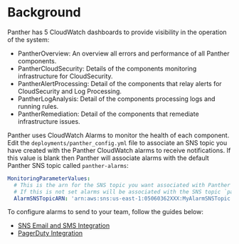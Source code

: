# Background

Panther has 5 CloudWatch dashboards to provide visibility in the operation of the system:

- PantherOverview: An overview all errors and performance of all Panther components.
- PantherCloudSecurity: Details of the components monitoring infrastructure for CloudSecurity.
- PantherAlertProcessing: Detail of the components that relay alerts for CloudSecurity and Log Processing.
- PantherLogAnalysis: Detail of the components processing logs and running rules.
- PantherRemediation: Detail of the components that remediate infrastructure issues.

Panther uses CloudWatch Alarms to monitor the health of each component. Edit the `deployments/panther_config.yml`
file to associate an SNS topic you have created with the Panther CloudWatch alarms to receive notifications. If this value is
blank then Panther will associate alarms with the default Panther SNS topic called `panther-alarms`:

```yaml
MonitoringParameterValues:
  # This is the arn for the SNS topic you want associated with Panther system alarms.
  # If this is not set alarms will be associated with the SNS topic `panther-alarms`.
  AlarmSNSTopicARN: 'arn:aws:sns:us-east-1:05060362XXX:MyAlarmSNSTopic'
```

To configure alarms to send to your team, follow the guides below:

- [SNS Email and SMS Integration](https://docs.aws.amazon.com/sns/latest/dg/sns-user-notifications.html)
- [PagerDuty Integration](https://support.pagerduty.com/docs/aws-cloudwatch-integration-guide)

